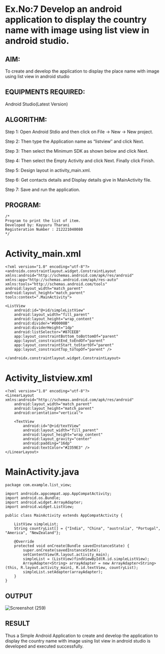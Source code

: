 
# Ex.No:7 Develop an android application to display the country name with image using list view in android studio.


## AIM:

To create and develop the application to display the place name with image using list view in android studio

## EQUIPMENTS REQUIRED:

Android Studio(Latest Version)

## ALGORITHM:

Step 1: Open Android Stdio and then click on File -> New -> New project.

Step 2: Then type the Application name as “listview″ and click Next. 

Step 3: Then select the Minimum SDK as shown below and click Next.

Step 4: Then select the Empty Activity and click Next. Finally click Finish.

Step 5: Design layout in activity_main.xml.

Step 6: Get contacts details and Display details give in MainActivity file.

Step 7: Save and run the application.

## PROGRAM:
```
/*
Program to print the list of item.
Developed by: Kayyuru Tharani
Registeration Number : 212221040080
*/
```

# Activity_main.xml
```
<?xml version="1.0" encoding="utf-8"?>
<androidx.constraintlayout.widget.ConstraintLayout xmlns:android="http://schemas.android.com/apk/res/android"
xmlns:app="http://schemas.android.com/apk/res-auto"
xmlns:tools="http://schemas.android.com/tools"
android:layout_width="match_parent"
android:layout_height="match_parent"
tools:context=".MainActivity">

<ListView
    android:id="@+id/simpleListView"
    android:layout_width="fill_parent"
    android:layout_height="wrap_content"
    android:divider="#00008B"
    android:dividerHeight="1dp"
    android:listSelector="#87CEEB"
    app:layout_constraintBottom_toBottomOf="parent"
    app:layout_constraintEnd_toEndOf="parent"
    app:layout_constraintStart_toStartOf="parent"
    app:layout_constraintTop_toTopOf="parent" />

</androidx.constraintlayout.widget.ConstraintLayout>
```
# Activity_listview.xml
```
<?xml version="1.0" encoding="utf-8"?>
<LinearLayout xmlns:android="http://schemas.android.com/apk/res/android"
    android:layout_width="match_parent"
    android:layout_height="match_parent"
    android:orientation="vertical">

    <TextView
        android:id="@+id/textView"
        android:layout_width="fill_parent"
        android:layout_height="wrap_content"
        android:layout_gravity="center"
        android:padding="16dp"
        android:textColor="#2359E3" />
</LinearLayout>
```
# MainActivity.java
```
package com.example.list_view;

import androidx.appcompat.app.AppCompatActivity;
import android.os.Bundle;
import android.widget.ArrayAdapter;
import android.widget.ListView;

public class MainActivity extends AppCompatActivity {

    ListView simpleList;
    String countryList[] = {"India", "China", "australia", "Portugal", "America", "NewZealand"};

    @Override
    protected void onCreate(Bundle savedInstanceState) {
        super.onCreate(savedInstanceState);
        setContentView(R.layout.activity_main);
        simpleList = (ListView)findViewById(R.id.simpleListView);
        ArrayAdapter<String> arrayAdapter = new ArrayAdapter<String>(this, R.layout.activity_main1, R.id.textView, countryList);
        simpleList.setAdapter(arrayAdapter);
    }
}
```

## OUTPUT

![Screenshot (259)](https://github.com/KayyuruTharani/listview/assets/142209319/60327b5a-2091-4858-a756-97e0ed134709)



## RESULT
Thus a Simple Android Application to create and develop the application to display the country name with image using list view in android studio is developed and executed successfully.
